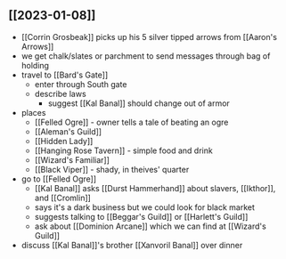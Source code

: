 ## [[2023-01-08]]
- [[Corrin Grosbeak]] picks up his 5 silver tipped arrows from [[Aaron's Arrows]]
- we get chalk/slates or parchment to send messages through bag of holding
- travel to [[Bard's Gate]]
	- enter through South gate
	- describe laws
		- suggest [[Kal Banal]] should change out of armor
- places
	- [[Felled Ogre]] - owner tells a tale of beating an ogre
	- [[Aleman's Guild]]
	- [[Hidden Lady]]
	- [[Hanging Rose Tavern]] - simple food and drink
	- [[Wizard's Familiar]]
	- [[Black Viper]] - shady, in theives' quarter
- go to [[Felled Ogre]]
	- [[Kal Banal]] asks [[Durst Hammerhand]] about slavers, [[Ikthor]], and [[Cromlin]]
	- says it's a dark business but we could look for black market
	- suggests talking to [[Beggar's Guild]] or [[Harlett's Guild]]
	- ask about [[Dominion Arcane]] which we can find at [[Wizard's Guild]]
- discuss [[Kal Banal]]'s brother [[Xanvoril Banal]] over dinner